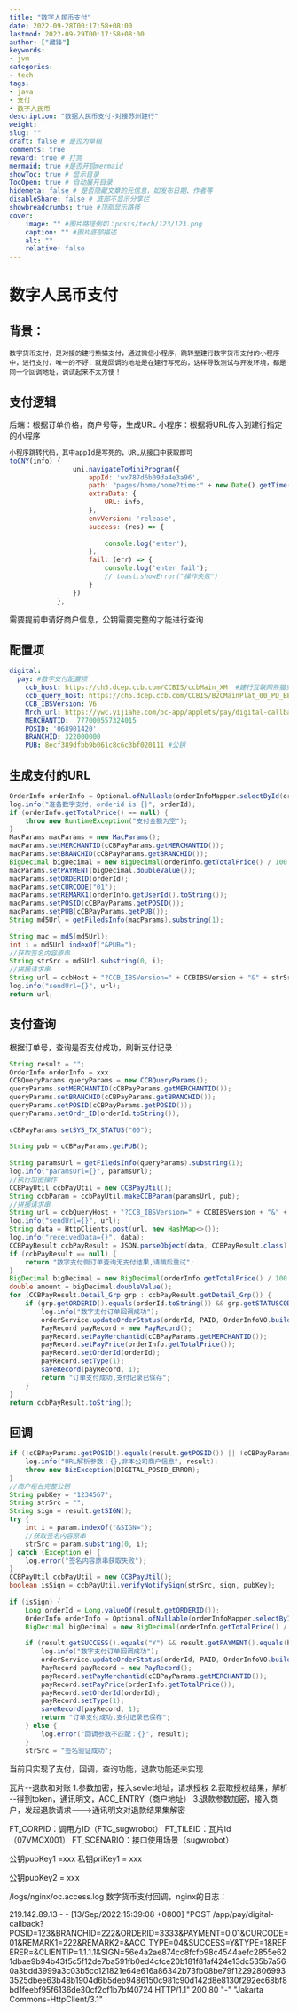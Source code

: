 ```yaml
---
title: "数字人民币支付"
date: 2022-09-28T00:17:58+08:00
lastmod: 2022-09-29T00:17:58+08:00
author: ["藏锋"]
keywords: 
- jvm
categories: 
- tech
tags: 
- java
- 支付
- 数字人民币
description: "数据人民币支付-对接苏州建行"
weight:
slug: ""
draft: false # 是否为草稿
comments: true
reward: true # 打赏
mermaid: true #是否开启mermaid
showToc: true # 显示目录
TocOpen: true # 自动展开目录
hidemeta: false # 是否隐藏文章的元信息，如发布日期、作者等
disableShare: false # 底部不显示分享栏
showbreadcrumbs: true #顶部显示路径
cover:
    image: "" #图片路径例如：posts/tech/123/123.png
    caption: "" #图片底部描述
    alt: ""
    relative: false
---
```

# 数字人民币支付
## 背景：
	数字货币支付，是对接的建行熊猫支付，通过微信小程序，跳转至建行数字货币支付的小程序中，进行支付，唯一的不好，就是回调的地址是在建行写死的，这样导致测试与开发环境，都是同一个回调地址，调试起来不太方便！

## 支付逻辑
后端：根据订单价格，商户号等，生成URL
小程序：根据将URL传入到建行指定的小程序
``` js
小程序跳转代码，其中appId是写死的，URL从接口中获取即可
toCNY(info) {
				uni.navigateToMiniProgram({
					appId: 'wx787d6b09da4e3a96',
					path: "pages/home/home?time:" + new Date().getTime(),
					extraData: {
						URL: info,
					},
					envVersion: 'release',
					success: (res) => {
						
						console.log('enter');
					},
					fail: (err) => {
						console.log('enter fail');
						// toast.showError("操作失败")
					}
				})
			},
```
 
 
需要提前申请好商户信息，公钥需要完整的才能进行查询
## 配置项
```yml
digital:  
  pay: #数字支付配置项  
    ccb_host: https://ch5.dcep.ccb.com/CCBIS/ccbMain_XM  #建行互联网熊猫支付  
    ccb_query_host: https://ch5.dcep.ccb.com/CCBIS/B2CMainPlat_00_PD_BEPAY #查询URL  
    CCB_IBSVersion: V6  
    Mrch_url: https://ywc.yijiahe.com/oc-app/applets/pay/digital-callback  
    MERCHANTID:  777000557324015  
    POSID: '068901420'  
    BRANCHID: 322000000  
    PUB: 8ecf389dfbb9b061c8c6c3bf020111 #公钥
```

## 生成支付的URL
```java
OrderInfo orderInfo = Optional.ofNullable(orderInfoMapper.selectById(orderId)).orElseThrow(() -> new BizException("A03000", "订单不存在"));  
log.info("准备数字支付, orderid is {}", orderId);  
if (orderInfo.getTotalPrice() == null) {  
    throw new RuntimeException("支付金额为空");  
}  
MacParams macParams = new MacParams();  
macParams.setMERCHANTID(cCBPayParams.getMERCHANTID());  
macParams.setBRANCHID(cCBPayParams.getBRANCHID());  
BigDecimal bigDecimal = new BigDecimal(orderInfo.getTotalPrice() / 100.00).setScale(2, RoundingMode.HALF_UP);  
macParams.setPAYMENT(bigDecimal.doubleValue());  
macParams.setORDERID(orderId);  
macParams.setCURCODE("01");  
macParams.setREMARK1(orderInfo.getUserId().toString());  
macParams.setPOSID(cCBPayParams.getPOSID());  
macParams.setPUB(cCBPayParams.getPUB());  
String md5Url = getFiledsInfo(macParams).substring(1);  
  
String mac = md5(md5Url);  
int i = md5Url.indexOf("&PUB=");  
//获取签名内容原串  
String strSrc = md5Url.substring(0, i);  
//拼接请求串  
String url = ccbHost + "?CCB_IBSVersion=" + CCBIBSVersion + "&" + strSrc + "&MAC=" + mac + "&Mrch_url=" + Mrch_url + "&TX_FLAG=3";  
log.info("sendUrl={}", url);  
return url;
```

## 支付查询
根据订单号，查询是否支付成功，刷新支付记录：
```Java
String result = "";  
OrderInfo orderInfo = xxx
CCBQueryParams queryParams = new CCBQueryParams();  
queryParams.setMERCHANTID(cCBPayParams.getMERCHANTID());  
queryParams.setBRANCHID(cCBPayParams.getBRANCHID());  
queryParams.setPOSID(cCBPayParams.getPOSID());  
queryParams.setOrdr_ID(orderId.toString());  
  
cCBPayParams.setSYS_TX_STATUS("00");  
  
String pub = cCBPayParams.getPUB();  
  
String paramsUrl = getFiledsInfo(queryParams).substring(1);  
log.info("paramsUrl={}", paramsUrl);  
//执行加密操作  
CCBPayUtil ccbPayUtil = new CCBPayUtil();  
String ccbParam = ccbPayUtil.makeCCBParam(paramsUrl, pub);  
//拼接请求串  
String url = ccbQueryHost + "?CCB_IBSVersion=" + CCBIBSVersion + "&" + paramsUrl + "&ccbParam=" + ccbParam;  
log.info("sendUrl={}", url);  
String data = HttpClients.post(url, new HashMap<>());  
log.info("receivedData={}", data);  
CCBPayResult ccbPayResult = JSON.parseObject(data, CCBPayResult.class);  
if (ccbPayResult == null) {  
    return "数字支付侧订单查询无支付结果,请稍后重试";  
}  
BigDecimal bigDecimal = new BigDecimal(orderInfo.getTotalPrice() / 100.00).setScale(2, RoundingMode.HALF_UP);  
double amount = bigDecimal.doubleValue();  
for (CCBPayResult.Detail_Grp grp : ccbPayResult.getDetail_Grp()) {  
    if (grp.getORDERID().equals(orderId.toString()) && grp.getSTATUSCODE().equals("00") && grp.getAMOUNT().equals(amount)) {  
        log.info("数字支付订单回调成功");  
        orderService.updateOrderStatus(orderId, PAID, OrderInfoVO.builder().payMethod(DIGITAL.getCode()).build());  
        PayRecord payRecord = new PayRecord();  
        payRecord.setPayMerchantid(cCBPayParams.getMERCHANTID());  
        payRecord.setPayPrice(orderInfo.getTotalPrice());  
        payRecord.setOrderId(orderId);  
        payRecord.setType(1);  
        saveRecord(payRecord, 1);  
        return "订单支付成功,支付记录已保存";  
    }  
}  
return ccbPayResult.toString();
```

## 回调
```java
if (!cCBPayParams.getPOSID().equals(result.getPOSID()) || !cCBPayParams.getBRANCHID().equals(result.getBRANCHID())) {  
    log.info("URL解析参数：{},非本公司商户信息", result);  
    throw new BizException(DIGITAL_POSID_ERROR);  
}  
//商户柜台完整公钥  
String pubKey = "1234567";  
String strSrc = "";  
String sign = result.getSIGN();  
try {  
    int i = param.indexOf("&SIGN=");  
    //获取签名内容原串  
    strSrc = param.substring(0, i);  
} catch (Exception e) {  
    log.error("签名内容原串获取失败");  
}  
CCBPayUtil ccbPayUtil = new CCBPayUtil();  
boolean isSign = ccbPayUtil.verifyNotifySign(strSrc, sign, pubKey);  
  
if (isSign) {  
    Long orderId = Long.valueOf(result.getORDERID());  
    OrderInfo orderInfo = Optional.ofNullable(orderInfoMapper.selectById(orderId)).orElseThrow(() -> new BizException("666", "订单不存在"));  
    BigDecimal bigDecimal = new BigDecimal(orderInfo.getTotalPrice() / 100.00).setScale(2, RoundingMode.HALF_UP);  
  
    if (result.getSUCCESS().equals("Y") && result.getPAYMENT().equals(bigDecimal.toString())) {  
        log.info("数字支付订单回调成功");  
        orderService.updateOrderStatus(orderId, PAID, OrderInfoVO.builder().payMethod(DIGITAL.getCode()).build());  
        PayRecord payRecord = new PayRecord();  
        payRecord.setPayMerchantid(cCBPayParams.getMERCHANTID());  
        payRecord.setPayPrice(orderInfo.getTotalPrice());  
        payRecord.setOrderId(orderId);  
        payRecord.setType(1);  
        saveRecord(payRecord, 1);  
        return "订单支付成功,支付记录已保存";  
    } else {  
        log.error("回调参数不匹配：{}", result);  
    }  
    strSrc = "签名验证成功";
```


当前只实现了支付，回调，查询功能，退款功能还未实现


瓦片--退款和对账
1.参数加密，接入sevlet地址，请求授权
2.获取授权结果，解析 --得到token，通讯明文，ACC_ENTRY（商户地址）
3.退款参数加密，接入商户，发起退款请求--->通讯明文对退款结果集解密

FT_CORPID：调用方ID（FTC_sugwrobot）
FT_TILEID：瓦片Id（07VMCX001）
FT_SCENARIO：接口使用场景（sugwrobot）

公钥pubKey1 =xxx
私钥priKey1 = xxx

公钥pubKey2 = xxx



/logs/nginx/oc.access.log
数字货币支付回调，nginx的日志：

219.142.89.13 - - [13/Sep/2022:15:39:08 +0800] "POST /app/pay/digital-callback?POSID=123&BRANCHID=222&ORDERID=3333&PAYMENT=0.01&CURCODE=01&REMARK1=222&REMARK2=&ACC_TYPE=04&SUCCESS=Y&TYPE=1&REFERER=&CLIENTIP=1.1.1.1&SIGN=56e4a2ae874cc8fcfb98c4544aefc2855e621dbae9b94b43f5c5f12de7ba591fb0ed4cfce20b181f81af424e13dc535b7a560a3bdd3999a3c03b5cc121821e64e616a86342b73fb08be79f122928069933525dbee63b48b1904d6b5deb9486150c981c90d142d8e8130f292ec68bf8bd1feebf95f6136de30cf2cf1b7bf40724 HTTP/1.1" 200 80 "-" "Jakarta Commons-HttpClient/3.1"
